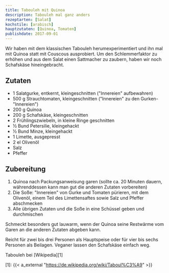 ```yaml
---
title: Tabouleh mit Quinoa
description: Tabouleh mal ganz anders
rezeptarten: [Salat]
kochstile: [arabisch]
hauptzutaten: [Quinoa, Tomaten]
publishdate: 2017-09-01
---
```


Wir haben mit dem klassischen Tabouleh herumexperimentiert und ihn mal mit Quinoa statt mit Couscous ausprobiert. Um den Schlemmerfaktor zu erhöhen und aus dem Salat einen Sattmacher zu zaubern, haben wir noch Schafskäse hineingebracht.


## Zutaten

- 1 Salatgurke, entkernt, kleingeschnitten ("Innereien" aufbewahren)
- 500 g Strauchtomaten, kleingeschnitten ("Innereien" zu den Gurken-"Innereien")
- 200 g Quinoa
- 200 g Schafskäse, kleingeschnitten
- 2 Frühlingszwiebeln, in kleine Ringe geschnitten
- ½ Bund Petersilie, kleingehackt
- ½ Bund Minze, kleingehackt
- 1 Limette, ausgepresst
- 2 el Olivenöl
- Salz
- Pfeffer


## Zubereitung

1. Quinoa nach Packungsanweisung garen (sollte ca. 20 Minuten dauern, währenddessen kann man gut die anderen Zutaten vorbereiten)
2. Die Soße: "Innereien" von Gurke und Tomaten pürieren, mit dem Olivenöl, einem Teil des Limettensaftes sowie Salz und Pfeffer abschmecken
3. Alle übrigen Zutaten und die Soße in eine Schüssel geben und durchmischen

Schmeckt besonders gut lauwarm, wenn der Quinoa seine Restwärme vom Garen an die anderen Zutaten abgeben kann.

Reicht für zwei bis drei Personen als Hauptspeise oder für vier bis sechs Personen als Beilagen. Veganer lassen den Schafskäse einfach weg.

Tabouleh bei [Wikipedia][1]

[1]: {{< a_external "https://de.wikipedia.org/wiki/Taboul%C3%A9" >}}

